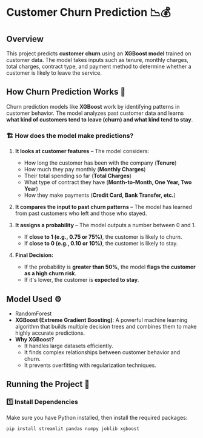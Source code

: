 # Customer Churn Prediction 📉💰

## Overview
This project predicts **customer churn** using an **XGBoost model** trained on customer data. The model takes inputs such as tenure, monthly charges, total charges, contract type, and payment method to determine whether a customer is likely to leave the service.

## How Churn Prediction Works 🧠
Churn prediction models like **XGBoost** work by identifying patterns in customer behavior. The model analyzes past customer data and learns **what kind of customers tend to leave (churn) and what kind tend to stay**. 

### 🏗 How does the model make predictions?
1. **It looks at customer features** – The model considers:
   - How long the customer has been with the company (**Tenure**)
   - How much they pay monthly (**Monthly Charges**)
   - Their total spending so far (**Total Charges**)
   - What type of contract they have (**Month-to-Month, One Year, Two Year**)
   - How they make payments (**Credit Card, Bank Transfer, etc.**)
   
2. **It compares the input to past churn patterns** – The model has learned from past customers who left and those who stayed.

3. **It assigns a probability** – The model outputs a number between 0 and 1. 
   - If **close to 1 (e.g., 0.75 or 75%)**, the customer is likely to churn.
   - If **close to 0 (e.g., 0.10 or 10%)**, the customer is likely to stay.

4. **Final Decision:**
   - If the probability is **greater than 50%**, the model **flags the customer as a high churn risk**.
   - If it's lower, the customer is **expected to stay**.

## Model Used ⚙️
- RandomForest
- **XGBoost (Extreme Gradient Boosting)**: A powerful machine learning algorithm that builds multiple decision trees and combines them to make highly accurate predictions.
- **Why XGBoost?**
  - It handles large datasets efficiently.
  - It finds complex relationships between customer behavior and churn.
  - It prevents overfitting with regularization techniques.

## Running the Project 🚀
### 1️⃣ Install Dependencies
Make sure you have Python installed, then install the required packages:

```bash
pip install streamlit pandas numpy joblib xgboost
```
